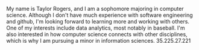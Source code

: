 My name is Taylor Rogers, and I am a sophomore majoring in computer science.
Although I don't have much experience with software engineering and github, 
I'm looking forward to learning more and working with others. One of my
interests include data analytics, most notably in baseball. I'm also interested
in how computer science connects with other disciplines, which is why I 
am pursuing a minor in information sciences.
35.225.27.221
